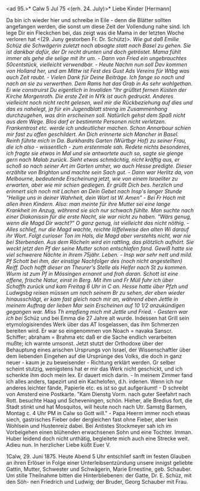 <ad 95.>* Calw 5 Jul 75
 <(erh. 24. July)>*
Liebe Kinder [Hermann]

Da bin ich wieder hier und schreibe in Eile - denn die Blätter sollten angefangen werden, die sonst um diese Zeit der Vollendung nahe sind. Ich lege Dir ein Fleckchen bei, das zeigt was die Mama in der letzten Woche verloren hat <(29. Juny gestorben Fr. Dr. Schütz)>*. Wie gut daß Emilie Schüz die Schwägerin zuletzt noch absagte statt nach Basel zu gehen. Sie ist dankbar dafür, der Dr recht drunten und doch getröstet. Mama fühlt immer als gehe die selige mit ihr um. - Dann von Fried ein ungebrauchtes 50centstück, vielleicht verwendbar. - Heute Nachm nun soll Dav kommen von Holland her, und am Mittw ist Fest des Gust Ads Vereins für Wtbg was auch Zeit raubt. - Vielen Dank für Deine Beiträge. Ich fange so nach und nach an sie zu verwerthen. Dem Rams hat das Grab in As sehr wohlgethan. Ei wie construirst Du eigentlich in Invaliden "Ihr grüßtet fernen Küsten der Kirche Morgenroth. Die erste Zeit in NYk ist auch gedruckt. Anderes vielleicht noch nicht recht gelesen, weil mir die Rückbeziehung auf dies und das es nahelegt, ja für ein Jugendblatt streng im Zusammenhang durchzugehen, was drin erscheinen soll. Natürlich gehst dem Spaß nicht aus dem Wege. Blos darf er bestimmte Personen nicht verletzen. Frankentrost etc. werde ich undeutlicher machen. Schon Annarbour schien mir fast zu offen geschildert. An Dich erinnerte sich Mancher in Basel. Reinh führte mich in Da. Burkhardts Garten (Würtbgr Hof) zu seiner Frau, die ich also - wissentlich - zum erstenmale sah. Redete nichts besonderes, ich fragte sie etwas in Mal und sie antwortete auch so, sagte sie gienge gern nach Malab zurück. Sieht etwas schmächtig, nicht kräftig aus, er schoß so nach seiner Art im Garten umher, wo auch Hesse predigte. Dieser erzählte von Brighton und machte sein Sach gut. - Dann war Herlitz da, von Melbourne, bedeutende Erscheinung jetzt, wie von einem Israeliter zu erwarten, aber wie mir schien gediegen. Er grüßt Dich bes. herzlich und erinnert sich noch mit Lachen an Dein Gebet nach Insp's langer Stunde "Heilige uns in deiner Wahrheit, dein Wort ist W. Amen" - Bei Fr Hoch mit allen ihren Kindern. Also: man meinte für ihre Mutter sei eine lange Krankheit im Anzug, während sie sich nur schwach fühlte. Man suchte nach einer Diakonissin für die erste Nacht, sie war nicht zu haben. "Wärs genug, wenn die Magd Dir wacht?" O ganz genug, ist vielleicht das nicht nöthig. - Alles schlief, nur die Magd wachte, reichte löffelweise den alten Wi darauf ihr Wort. Folgt curioser Ton im Hals, die Magd aber verstehts nicht, war nie bei Sterbenden. Aus dem Röcheln wird ein rattling, das plötzlich aufhört. Sie weckt jetzt den Pf der seine Mutter schon entschlafen fand. Gewiß hatte sie viel schwerere Nächte in ihrem 75jähr. Leben. - Insp war sehr nett und mild. Pf Schott bei ihm, der einstige Nachfolger des (noch nicht angestellten) Reiff. Doch hofft dieser an Theurer's Stelle als Helfer nach St zu kommen. Wurm ist zum Pf in Mössingen ernannt und froh daran. Schott ist eine offene, frische Natur, einst in Berg. Mit ihm und Fr Müll fuhr ich über Schaffh zurück und kam Freitag 6 Uhr in C an. Hesse hatte über Pfzh und Ludwgsbg reisen müssen um nach seinem Br zu sehen, der eben wieder hinausschlägt, er kam fast gleich nach mir an, während eben Jettle in meinem Auftrag der lieben Mar sein Erscheinen auf 10 1/2 anzukündigen gegangen war. Miss Th empfieng mich mit Jettle und Fried. - Gestern war ich bei <Dr>* Schüz und bei Emma die 27 Jahre alt wurde. Indessen hat Grill sein etymologisirendes Werk über das AT losgelassen, das ihm Schmerzen bereiten wird. Er war so eingenommen von Noach = navaka Sanscr. Schiffer; abraham = Brahma etc daß er die Sache endlich verarbeiten mußte; ich warnte umsonst. Jetzt stutzt der Orthodoxe über der Behauptung eines arischen Ursprungs von Israel, der Wissenschaftler über dem liebenden Eingehen auf die Ursprünge des Volks, die doch in ganz neuer - kaum je zu beweisender - Richtung erklärt werden. Gr selber scheint stutzig, wenigstens hat er mir das Werk nicht geschickt, und ich schenkte ihm doch mein lex. Er dauert mich darin. - In meinem Zimmer fand ich alles anders, tapezirt und ein Kachelofen, d.h. irdenen. Wenn ich nur anderes leichter fände, Papierle etc. es ist so gut aufgeräumt! - D schreibt von Amsterd eine Postkarte. "Kam Dienstg Vorm. nach guter Seefahrt nach Rott. besuchte Haag und Scheveningen, schön. Hieher, alle Bredius fort, die Stadt stinkt und hat Mosquitos, will heute noch nach Utr. Samstg Barmen, Montag c. 4 Uhr PM in Calw so Gott will." - Papa Heerm immer noch etwas siech, gastrisches Fieber oder dergleichen fast ohne Fieber, aber kein Wohlsein und Hustenreiz dabei. Bei Antistes Stockmeyer sah ich im Vorbeigehen einen blühenden erwachsenen Sohn und eine Tochter. Imman. Huber leidend doch nicht unthätig, begleitete mich auch eine Strecke weit. Adieu nun. In herzlicher Liebe
 küßt Euer V.


1Calw, 29. Juni 1875. Heute Abend 5 Uhr entschlief sanft im festen Glauben an ihren Erlöser in Folge einer Unterleibsentzündung unsere innigst geliebte Gattin, Mutter, Schwester und Schwägerin, Marie Ernestine, geb. Schauber. Um stille Theilnahme bitten die Hinterbliebenen:
 der Gatte, Dr. E. Schüz, mit den Söh-
 nen Friedrich und Ludwig;
 der Bruder, Georg Schauber mit Frau.
